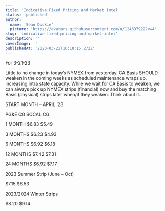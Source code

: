 ```yaml
---
title: 'Indicative Fixed Pricing and Market Intel '
status: 'published'
author:
  name: 'Sean Dookie'
  picture: 'https://avatars.githubusercontent.com/u/124637922?v=4'
slug: 'indicative-fixed-pricing-and-market-intel'
description: ''
coverImage: ''
publishedAt: '2023-03-21T16:18:15.272Z'
---
```


For 3-21-23

Little to no change in today’s NYMEX from yesterday. CA Basis SHOULD weaken in the coming weeks as scheduled maintenance wraps up, increasing intra state capacity. While we wait for CA Basis to weaken, we can always pick up NYMEX strips (financial) now and buy the matching Basis (physical) strips later when/if they weaken. Think about it…

START MONTH – APRIL ‘23

PG&E CG SOCAL CG

1 MONTH $6.83 $5.49

3 MONTHS $6.23 $4.93

6 MONTHS $6.92 $6.18

12 MONTHS $7.42 $7.31

24 MONTHS $6.92 $7.17

2023 Summer Strip (June – Oct)

$7.15 $6.53

2023/2024 Winter Strips

$8.20 $9.14

